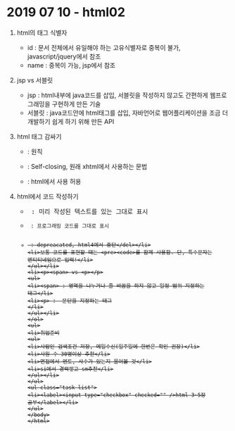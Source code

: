 # 2019 07 10 - html02

1. html의 태그 식별자
    - id : 문서 전체에서 유일해야 하는 고유식별자로 중복이 불가, javascript/jquery에서 참조
    - name :  중복이 가능, jsp에서 참조

2. jsp vs 서블릿
    - jsp : html내부에 java코드를 삽입, 서블릿을 작성하지 않고도 간편하게 웹프로그래밍을 구현하게 만든 기술
    - 서블릿 : java코드안에 html태그를 삽입, 자바언어로 웹어플리케이션을 조금 더 개발하기 쉽게 하기 위해 만든 API

3. html 태그 감싸기
    - <p></p> : 원칙
    - <p/>: Self-closing, 원래 xhtml에서 사용하는 문법
    - <p> : html에서 사용 허용

4. html에서 코드 작성하기
    - <pre> : 미리 작성된 텍스트를 있는 그대로 표시
    - <code> : 프로그래밍 코드를 그대로 표시
    - ~~<xmp> : depreacated, html4에서 중단~~
    - 보통 코드를 표현할 때는 <pre><code>를 함께 사용함. 단, 특수문자는 엔티티네임으로 입력!

5. <span> vs <p>
    - <span> : 영역을 나누거나 줄 바꿈을 하지 않고 일정 범위 지정하는 태그
    - <p> :  문단을 지정하는 태그

- 취업준비
    - 사람인 검색조건 저장, 메일수신(일주일에 한번은 확인 권장)
    - 사원 수 30명이상 추천
    - 면접에서 멘토, 사수가 있는지 물어볼 것
    - si에서 경력쌓고 sm추천

- [x]  html 3~5장 공부